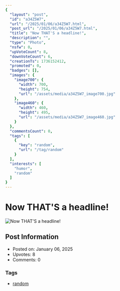 ```yaml
---
{
  "layout": "post",
  "id": "a34Z5W7",
  "url": "/2025/01/06/a34Z5W7.html",
  "post_url": "/2025/01/06/a34Z5W7.html",
  "title": "Now THAT'S a headline!",
  "description": "",
  "type": "Photo",
  "nsfw": 0,
  "upVoteCount": 8,
  "downVoteCount": 6,
  "creationTs": 1736152412,
  "promoted": 0,
  "badges": [],
  "images": {
    "image700": {
      "width": 700,
      "height": 754,
      "url": "/assets/media/a34Z5W7_image700.jpg"
    },
    "image460": {
      "width": 460,
      "height": 495,
      "url": "/assets/media/a34Z5W7_image460.jpg"
    }
  },
  "commentsCount": 0,
  "tags": [
    {
      "key": "random",
      "url": "/tag/random"
    }
  ],
  "interests": [
    "humor",
    "random"
  ]
}
---
```


# Now THAT'S a headline!

![Now THAT'S a headline!](/assets/media/a34Z5W7_image700.jpg)

## Post Information

- Posted on: January 06, 2025
- Upvotes: 8
- Comments: 0

### Tags

- [random](/tag/random)
